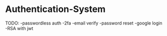 # Authentication-System
TODO:
-passwordless auth
-2fa
-email verify
-password reset 
-google login
-RSA with jwt
